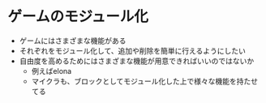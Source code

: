 # ゲームのモジュール化

- ゲームにはさまざまな機能がある
- それぞれをモジュール化して、追加や削除を簡単に行えるようにしたい
- 自由度を高めるためにはさまざまな機能が用意できればいいのではないか
  - 例えばelona
  - マイクラも、ブロックとしてモジュール化した上で様々な機能を持たせてる
